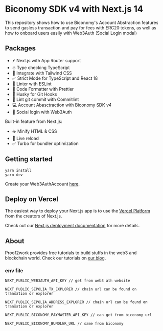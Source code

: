 # Biconomy SDK v4 with Next.js 14

This repository shows how to use Biconomy's Account Abstraction features to send gasless transaction and pay for fees with ERC20 tokens, as well as how to onboard users easily with Web3Auth (Social Login modal)

## Packages

- ⚡ Next.js with App Router support
- 🔥 Type checking TypeScript
- 💎 Integrate with Tailwind CSS
- ✅ Strict Mode for TypeScript and React 18
- 📏 Linter with ESLint
- 💖 Code Formatter with Prettier
- 🦊 Husky for Git Hooks
- 🚓 Lint git commit with Commitlint
- 💻 Account Abasctraction with Biconomy SDK v4
- 🚀 Social login with Web3Auth

Built-in feature from Next.js:

- ☕ Minify HTML & CSS
- 💨 Live reload
- ✅ Turbo for bundler optimization

## Getting started

```
yarn install
yarn dev
```
Create your Web3AuthAccount [here](https://web3auth.io/).

## Deploy on Vercel

The easiest way to deploy your Next.js app is to use the [Vercel Platform](https://vercel.com/new?utm_medium=default-template&filter=next.js&utm_source=create-next-app&utm_campaign=create-next-app-readme) from the creators of Next.js.

Check out our [Next.js deployment documentation](https://nextjs.org/docs/deployment) for more details.

## About
Proof2work provides free tutorials to build stuffs in the web3 and blockchain world. Check our tutorials on [our blog](https://www.proof2work.com/).

### env file 

```
NEXT_PUBLIC_WEB3AUTH_API_KEY // get from web3 ath website 

NEXT_PUBLIC_SEPOLIA_TX_EXPLORER // chain url can be found on transation or explorer

NEXT_PUBLIC_SEPOLIA_ADDRESS_EXPLORER // chain url can be found on transation or explorer

NEXT_PUBLIC_BICONOMY_PAYMASTER_API_KEY // can get from biconomy url
 
NEXT_PUBLIC_BICONOMY_BUNDLER_URL // same from biconomy
```